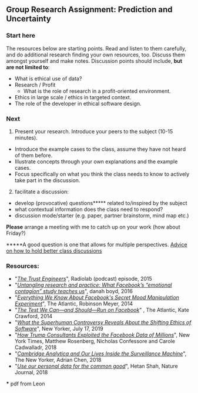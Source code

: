 ## Group Research Assignment: Prediction and Uncertainty

### Start here
The resources below are starting points. Read and listen to them carefully, and do additional research finding your own resources, too. Discuss them amongst yourself and make notes.
Discussion points should include, **but are not limited to**:
- What is ethical use of data?
- Research / Profit
  - What is the role of research in a profit-oriented environment.
- Ethics in large scale / ethics in targeted context.
- The role of the developer in ethical software design.


### Next
1. Present your research. Introduce your peers to the subject (10-15 minutes).
  - Introduce the example cases to the class, assume they have not heard of them before.
  - Illustrate concepts through your own explanations and the example cases.
  - Focus specifically on what you think the class needs to know to actively take part in the discussion.
2. facilitate a discussion:
  - develop (provocative) questions**\*** related to/inspired by the subject
  - what contextual information does the class need to respond?
  - discussion mode/starter (e.g. paper, partner brainstorm, mind map etc.)

**Please** arrange a meeting with me to catch up on your work (how about Friday?)

**\***A good question is one that allows for multiple perspectives.
[Advice on how to hold better class discussions](https://www.chronicle.com/interactives/20190523-ClassDiscussion)

### Resources:
- "[*The Trust Engineers*](https://www.wnycstudios.org/podcasts/radiolab/articles/trust-engineers)", Radiolab (podcast) episode, 2015
- "[*Untangling research and practice: What Facebook’s “emotional contagion” study teaches us*](https://journals.sagepub.com/doi/pdf/10.1177/1747016115583379)", danah boyd, 2016
- "[*Everything We Know About Facebook's Secret Mood Manipulation Experiment*](https://www.theatlantic.com/technology/archive/2014/06/everything-we-know-about-facebooks-secret-mood-manipulation-experiment/373648/)", The Atlantic, Robinson Meyer, 2014
- "[*The Test We Can—and Should—Run on Facebook*](https://www.theatlantic.com/technology/archive/2014/07/the-test-we-canand-shouldrun-on-facebook/373819/)"
 , The Atlantic, Kate Crawford, 2014
- "[*What the Superhuman Controversy Reveals About the Shifting Ethics of Software*](https://www.newyorker.com/tech/annals-of-technology/what-the-superhuman-controversy-reveals-about-the-shifting-ethics-of-software)", New Yorker, July 17, 2019
- "[*How Trump Consultants Exploited the Facebook Data of Millions*](https://www.nytimes.com/2018/03/17/us/politics/cambridge-analytica-trump-campaign.html)", New York Times, Matthew Rosenberg, Nicholas Confessore and Carole Cadwalladr, 2018
- "[*Cambridge Analytica and Our Lives Inside the Surveillance Machine*](https://www.newyorker.com/tech/annals-of-technology/cambridge-analytica-and-our-lives-inside-the-surveillance-machine)", The New Yorker, Adrian Chen, 2018
- "[*Use our personal data for the common good*](https://www.nature.com/magazine-assets/d41586-018-03912-z/d41586-018-03912-z.pdf)", Hetan Shah, Nature Journal, 2018


**\*** pdf from Leon
